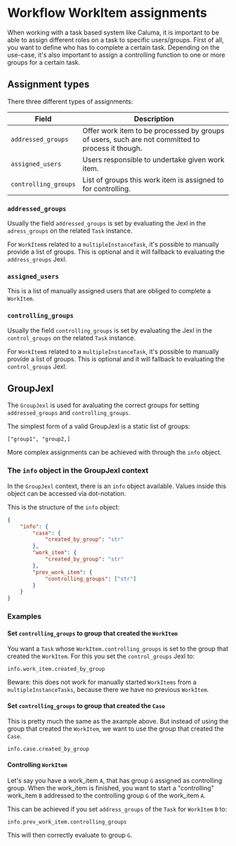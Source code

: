 # Workflow WorkItem assignments

When working with a task based system like Caluma, it is important to be able to assign different roles on a task to specific users/groups. First of all, you want to define who has to complete a certain task. Depending on the use-case, it's also important to assign a controlling function to one or more groups for a certain task.

## Assignment types

There three different types of assignments:

| Field                | Description                                                                                      |
| -------------------- | ------------------------------------------------------------------------------------------------ |
| `addressed_groups`   | Offer work item to be processed by groups of users, such are not committed to process it though. |
| `assigned_users`     | Users responsible to undertake given work item.                                                  |
| `controlling_groups` | List of groups this work item is assigned to for controlling.                                    |

### `addressed_groups`

Usually the field `addressed_groups` is set by evaluating the Jexl in the `adress_groups` on the related `Task` instance.

For `WorkItem`s related to a `multipleInstanceTask`, it's possible to manually provide a list of groups. This is optional and it will fallback to evaluating the `address_groups` Jexl.

### `assigned_users`

This is a list of manually assigned users that are obliged to complete a `WorkItem`.

### `controlling_groups`

Usually the field `controlling_groups` is set by evaluating the Jexl in the `control_groups` on the related `Task` instance.

For `WorkItem`s related to a `multipleInstanceTask`, it's possible to manually provide a list of groups. This is optional and it will fallback to evaluating the `control_groups` Jexl.

## GroupJexl

The `GroupJexl` is used for avaluating the correct groups for setting `addressed_groups` and `controlling_groups`.

The simplest form of a valid GroupJexl is a static list of groups:

```
["group1", "group2,]
```

More complex assignments can be achieved with through the `info` object.

### The `info` object in the GroupJexl context

In the `GroupJexl` context, there is an `info` object available. Values inside this object can be accessed via dot-notation.

This is the structure of the `info` object:

```json
{
    "info": {
        "case": {
            "created_by_group": "str"
        },
        "work_item": {
            "created_by_group": "str"
        },
        "prev_work_item": {
            "controlling_groups": ["str"]
        }
    }
}
```

### Examples

#### Set `controlling_groups` to group that created the `WorkItem`

You want a `Task` whose `WorkItem.controlling_groups` is set to the group that created the `WorkItem`. For this you set the `control_groups` Jexl to:

`info.work_item.created_by_group`

Beware: this does not work for manually started `WorkItems` from a `multipleInstanceTasks`, because there we have no previous `WorkItem`.

#### Set `controlling_groups` to group that created the `Case`

This is pretty much the same as the axample above. But instead of using the group that created the `WorkItem`, we want to use the group that created the `Case`.

`info.case.created_by_group`

#### Controlling `WorkItem`

Let's say you have a work\_item `A`, that has group `G` assigned as controlling group. When the work\_item is finished, you want to start a "controlling" work\_item `B` addressed to the controlling group `G` of the work\_item `A`.

This can be achieved if you set `address_groups` of the `Task` for `WorkItem` `B` to:

```
info.prev_work_item.controlling_groups
```

This will then correctly evaluate to group `G`.
